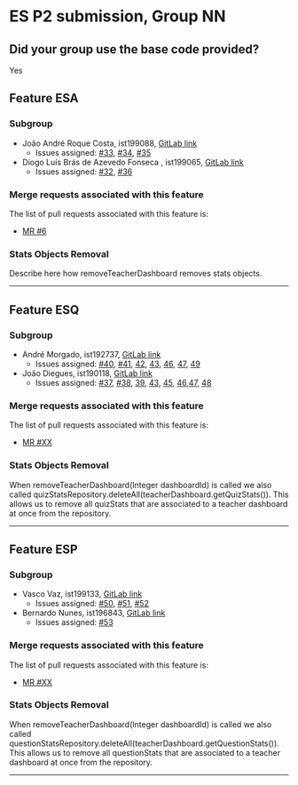 # ES P2 submission, Group NN

## Did your group use the base code provided?

Yes


## Feature ESA

  ### Subgroup
 - João André Roque Costa, ist199088, [GitLab link](https://gitlab.rnl.tecnico.ulisboa.pt/ist199088)
   + Issues assigned: [#33](https://gitlab.rnl.tecnico.ulisboa.pt/es/es23-30/-/issues/33), [#34](https://gitlab.rnl.tecnico.ulisboa.pt/es/es23-30/-/issues/34), [#35](https://gitlab.rnl.tecnico.ulisboa.pt/es/es23-30/-/issues/35)
 - Diogo Luís Brás de Azevedo Fonseca
, ist199065, [GitLab link](https://gitlab.rnl.tecnico.ulisboa.pt/ist199065)
   + Issues assigned: [#32](https://gitlab.rnl.tecnico.ulisboa.pt/es/es23-30/-/issues/32), [#36](https://gitlab.rnl.tecnico.ulisboa.pt/es/es23-30/-/issues/36) 
### Merge requests associated with this feature

The list of pull requests associated with this feature is:

 - [MR #6](https://gitlab.rnl.tecnico.ulisboa.pt/es/es23-30/-/merge_requests/6)

### Stats Objects Removal

Describe here how removeTeacherDashboard removes stats objects.

---

## Feature ESQ

### Subgroup
 - André Morgado, ist192737, [GitLab link](https://gitlab.rnl.tecnico.ulisboa.pt/ist192737)
   + Issues assigned: [#40](https://gitlab.rnl.tecnico.ulisboa.pt/es/es23-30/-/issues/40), [#41](https://gitlab.rnl.tecnico.ulisboa.pt/es/es23-30/-/issues/41), [42](https://gitlab.rnl.tecnico.ulisboa.pt/es/es23-30/-/issues/42), [43](https://gitlab.rnl.tecnico.ulisboa.pt/es/es23-30/-/issues/43), [46](https://gitlab.rnl.tecnico.ulisboa.pt/es/es23-30/-/issues/46), [47](https://gitlab.rnl.tecnico.ulisboa.pt/es/es23-30/-/issues/47), [49](https://gitlab.rnl.tecnico.ulisboa.pt/es/es23-30/-/issues/49)
 - João Diegues, ist190118, [GitLab link](https://gitlab.rnl.tecnico.ulisboa.pt/ist190118)
   + Issues assigned: [#37](https://gitlab.rnl.tecnico.ulisboa.pt/es/es23-30/-/issues/37), [#38](https://gitlab.rnl.tecnico.ulisboa.pt/es/es23-30/-/issues/38), [39](https://gitlab.rnl.tecnico.ulisboa.pt/es/es23-30/-/issues/39), [43](https://gitlab.rnl.tecnico.ulisboa.pt/es/es23-30/-/issues/43), [45](https://gitlab.rnl.tecnico.ulisboa.pt/es/es23-30/-/issues/45), [46](https://gitlab.rnl.tecnico.ulisboa.pt/es/es23-30/-/issues/46),[47](https://gitlab.rnl.tecnico.ulisboa.pt/es/es23-30/-/issues/47), [48](https://gitlab.rnl.tecnico.ulisboa.pt/es/es23-30/-/issues/48)
 
### Merge requests associated with this feature

The list of pull requests associated with this feature is:

 - [MR #XX](https://gitlab.rnl.tecnico.ulisboa.pt/es/es23-30/-/merge_requests/XX)


### Stats Objects Removal

When removeTeacherDashboard(Integer dashboardId) is called we also called quizStatsRepository.deleteAll(teacherDashboard.getQuizStats()). This allows us to remove all quizStats that are associated to a teacher dashboard at once from the repository.

---

## Feature ESP

### Subgroup
 - Vasco Vaz, ist199133, [GitLab link](https://gitlab.rnl.tecnico.ulisboa.pt/ist199133)
   + Issues assigned: [#50](https://gitlab.rnl.tecnico.ulisboa.pt/es/es23-30/-/issues/50), [#51](https://gitlab.rnl.tecnico.ulisboa.pt/es/es23-30/-/issues/51), [#52](https://gitlab.rnl.tecnico.ulisboa.pt/es/es23-30/-/issues/52)
 - Bernardo Nunes, ist196843, [GitLab link](https://gitlab.rnl.tecnico.ulisboa.pt/ist196843)
   + Issues assigned: [#53](https://gitlab.rnl.tecnico.ulisboa.pt/es/es23-30/-/issues/53)
 
### Merge requests associated with this feature

The list of pull requests associated with this feature is:

 - [MR #XX](https://gitlab.rnl.tecnico.ulisboa.pt/es/es23-30/-/merge_requests/XX)

### Stats Objects Removal

When removeTeacherDashboard(Integer dashboardId) is called we also called questionStatsRepository.deleteAll(teacherDashboard.getQuestionStats()). This allows us to remove all questionStats that are associated to a teacher dashboard at once from the repository.

---
